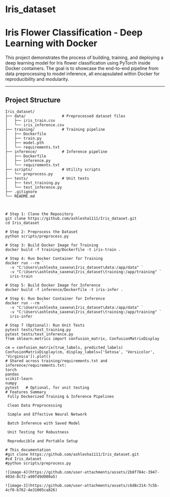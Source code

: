 # Iris_dataset
#  Iris Flower Classification - Deep Learning with Docker

This project demonstrates the process of building, training, and deploying a deep learning model for Iris flower classification using PyTorch inside Docker containers. The goal is to showcase the end-to-end pipeline from data preprocessing to model inference, all encapsulated within Docker for reproducibility and modularity.

---

## Project Structure

```plaintext
Iris_dataset/
├── data/                # Preprocessed dataset files
│   ├── iris_train.csv
│   └── iris_inference.csv
├── training/            # Training pipeline
│   ├── Dockerfile
│   ├── train.py
│   ├── model.pth
│   └── requirements.txt
├── inference/           # Inference pipeline
│   ├── Dockerfile
│   ├── inference.py
│   └── requirements.txt
├── scripts/             # Utility scripts
│   └── preprocess.py
├── tests/               # Unit tests
│   ├── test_training.py
│   └── test_inference.py
├── .gitignore
└── README.md



# Step 1: Clone the Repository
git clone https://github.com/ashlesha1111/Iris_dataset.git
cd Iris_dataset

# Step 2: Preprocess the Dataset
python scripts/preprocess.py

# Step 3: Build Docker Image for Training
docker build -f training/Dockerfile -t iris-train .

# Step 4: Run Docker Container for Training
docker run --rm `
  -v "C:\Users\ashlesha_saxena\Iris_dataset\data:/app/data" `
  -v "C:\Users\ashlesha_saxena\Iris_dataset\training:/app/training" `
  iris-train

# Step 5: Build Docker Image for Inference
docker build -f inference/Dockerfile -t iris-infer .

# Step 6: Run Docker Container for Inference
docker run --rm `
  -v "C:\Users\ashlesha_saxena\Iris_dataset\data:/app/data" `
  -v "C:\Users\ashlesha_saxena\Iris_dataset\training:/app/training" `
  iris-infer

# Step 7 (Optional): Run Unit Tests
pytest tests/test_training.py
pytest tests/test_inference.py
from sklearn.metrics import confusion_matrix, ConfusionMatrixDisplay

cm = confusion_matrix(true_labels, predicted_labels)
ConfusionMatrixDisplay(cm, display_labels=['Setosa', 'Versicolor', 'Virginica']).plot()
# Shared across training/requirements.txt and inference/requirements.txt:
torch
pandas
scikit-learn
numpy
pytest   # Optional, for unit testing
# Features Summary
 Fully Dockerized Training & Inference Pipelines

 Clean Data Preprocessing

 Simple and Effective Neural Network

 Batch Inference with Saved Model

 Unit Testing for Robustness

 Reproducible and Portable Setup

# This documentation
#git clone https://github.com/ashlesha1111/Iris_dataset.git
#cd Iris_dataset
#python scripts/preprocess.py

![image-4](https://github.com/user-attachments/assets/2b8f784c-3947-403d-8c72-a90fd9d080a5)

![image-3](https://github.com/user-attachments/assets/c6d8c314-7c5b-4cf0-b762-4e31005ca826)


